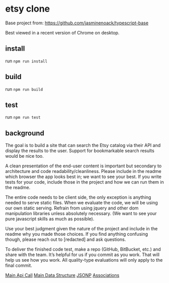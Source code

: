 # etsy clone
Base project from:
https://github.com/jasminenoack/typescript-base

Best viewed in a recent version of Chrome on desktop.

## install
run  `npm run install`

## build
run `npm run build`

## test
run `npm run test`

## background

The goal is to build a site that can search the Etsy catalog via their API and display the results to the user. Support for bookmarkable search results would be nice too.

A clean presentation of the end-user content is important but secondary to architecture and code readability/cleanliness. Please include in the readme which browser the app looks best in; we want to see your best.  If you write tests for your code, include those in the project and how we can run them in the readme.

The entire code needs to be client side, the only exception is anything needed to serve static files.  When we evaluate the code, we will be using our own static serving. Refrain from using jquery and other dom manipulation libraries unless absolutely necessary. (We want to see your pure javascript skills as much as possible).

Use your best judgment given the nature of the project and include in the readme why you made those choices.  If you find anything confusing though, please reach out to [redacted] and ask questions.

To deliver the finished code test, make a repo (GitHub, BitBucket, etc.) and share with the team.  It’s helpful for us if you commit as you work. That will help us see how you work. All quality-type evaluations will only apply to the final commit.

[Main Api Call](http://www.etsy.com/developers/documentation/reference/listing#method_findalllistingactive)
[Main Data Structure](http://www.etsy.com/developers/documentation/reference/listing#section_fields)
[JSONP](http://www.etsy.com/developers/documentation/getting_started/jsonp#section_using_the_jsonp_interface_with_javascript)
[Associations](http://www.etsy.com/developers/documentation/getting_started/resources#section_associations)
